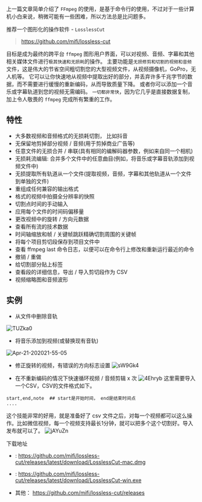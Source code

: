 上一篇文章简单介绍了 `FFmpeg` 的使用，是基于命令行的使用，不过对于一些计算机小白来说，稍微可能有一些困难，所以方法总是比问题多。

推荐一个图形化的操作软件 -  `LosslessCut`
>https://github.com/mifi/lossless-cut

目标是成为最终的跨平台 `ffmpeg` 图形用户界面，可以对视频、音频、字幕和其他相关媒体文件进行`极其快速和无损耗`的操作。 主要功能是`无损修剪和切割的视频和音频`文件，这是伟大的节省空间粗切割您的大型视频文件，从视频摄像机，GoPro，无人机等。 它可以让你快速地从视频中提取出好的部分，并丢弃许多千兆字节的数据，而不需要进行缓慢的重新编码，从而导致质量下降。 或者你可以添加一个音乐或字幕轨道到您的视频无需编码。 `一切都非常快`，因为它几乎是直接数据复制，加上令人敬畏的 `ffmpeg` 完成所有繁重的工作。



## 特性
- 大多数视频和音频格式的无损耗切割， 比如抖音
-  无保留地剪掉部分视频 / 音频(用于剪掉商业广告等)
-   任意文件的无损合并 / 串联(具有相同的编解码器参数，例如来自同一个相机)
-  无损耗流编辑: 合并多个文件中的任意曲目(例如，将音乐或字幕音轨添加到视频文件中)
- 无损提取所有轨道从一个文件(提取视频，音频，字幕和其他轨道从一个文件到单独的文件)
- 重组成任何兼容的输出格式
-   格式的视频中拍摄全分辨率的快照
- 切割点时间的手动输入
-    应用每个文件的时间码偏移量
-   更改视频中的旋转 / 方向元数据
- 查看所有流的技术数据
-   时间轴缩放和帧 / 关键帧跳跃精确切割周围的关键帧
- 将每个项目剪切段保存到项目文件中
-  查看 ffmpeg last 命令日志，以便可以在命令行上修改和重新运行最近的命令
- 撤销 / 重做
- 给切割部分贴上标签
- 查看段的详细信息，导出 / 导入剪切段作为 CSV
- 视频缩略图和音频波形

## 实例
- 从文件中删除音轨

![TUZka0](https://gitee.com/chasays/mdPic/raw/master/uPic/TUZka0.png)

- 将音乐添加到视频(或替换现有音轨)

![Apr-21-202021-55-05](https://gitee.com/chasays/mdPic/raw/master/uPic/Apr-21-2020%2021-55-05.gif)

- 修正旋转的视频，有错误的方向标志设置
![sW9Gk4](https://gitee.com/chasays/mdPic/raw/master/uPic/sW9Gk4.png)

- 在不重新编码的情况下快速循环视频 / 音频剪辑 x 次
![4Ehryb](https://gitee.com/chasays/mdPic/raw/master/uPic/4Ehryb.png)
这里需要导入一个CSV，CSV的文件格式如下。 
```
start,end,note  ## start是开始时间， end是结束时间点
....
```
这个技能非常的好用，就是准备好了 csv 文件之后，对每一个视频都可以这么操作。比如微信视频，每一个视频支持最长1分钟，就可以把多个这个切割好。导入发布就可以了。
![jAYuZn](https://gitee.com/chasays/mdPic/raw/master/uPic/jAYuZn.png)

下载地址

- :  https://github.com/mifi/lossless-cut/releases/latest/download/LosslessCut-mac.dmg

- : https://github.com/mifi/lossless-cut/releases/latest/download/LosslessCut-win.exe
- 其他： https://github.com/mifi/lossless-cut/releases
